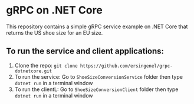 ﻿# gRPC on .NET Core

This repository contains a simple gRPC service example on .NET Core that returns the US shoe size for an EU size.

## To run the service and client applications:

1. Clone the repo: `git clone https://github.com/ersingenel/grpc-dotnetcore.git`
2. To run the service: Go to `ShoeSizeConversionService` folder then type `dotnet run` in a terminal window
3. To run the clientL: Go to `ShoeSizeConversionClient` folder then type `dotnet run` in a terminal window
